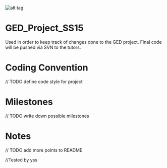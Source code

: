 ![alt tag](http://formatovic.com/wp-content/uploads/2014/04/git-github-e1397934594230.png)

# GED_Project_SS15

Used in order to keep track of changes done to the GED project.
Final code will be pushed via SVN to the tutors.

# Coding Convention
// TODO define code style for project

# Milestones
// TODO write down possible milestones

# Notes
// TODO add more points to README

//Tested by yss
